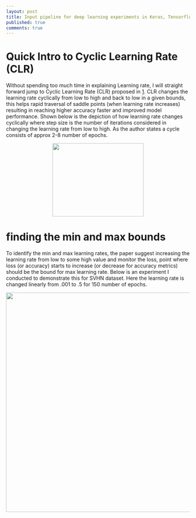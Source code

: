 ```yaml
---
layout: post
title: Input pipeline for deep learning experiments in Keras, Tensorflow and Pytorch 
published: true
comments: true
---
```

# Quick Intro to Cyclic Learning Rate (CLR)

Without spending too much time in explaining Learning rate, I will straight forward jump to Cyclic Learning Rate (CLR) proposed in [1](https://arxiv.org/pdf/1506.01186.pdf). CLR changes the learning rate cyclically from low to high and back to low in a given bounds, this helps rapid traversal of saddle points (when learning rate increases) resulting in reaching higher accuracy faster and improved model performance. Shown below is the depiction of how learning rate changes cyclically where step size is the number of iterations considered in changing the learning rate from low to high. As the author states a cycle consists of approx 2-8 number of epochs.

<p align="center"> <img src="https://ai-how.github.io/img/CLR.png" width="250" height="200" /> </p>

# finding the min and max bounds

To identify the min and max learning rates, the paper suggest increasing the learning rate from low to some high value and monitor the loss, point where loss (or accuracy) starts to increase (or decrease for accuracy metrics) should be the bound for max learning rate. Below is an experiment I conducted to demonstrate this for SVHN dataset. Here the learning rate is changed linearly from .001 to .5 for 150 number of epochs.

<p align="center"> <img src="https://ai-how.github.io/img/min_.png" width="600" height="600" /> </p>
